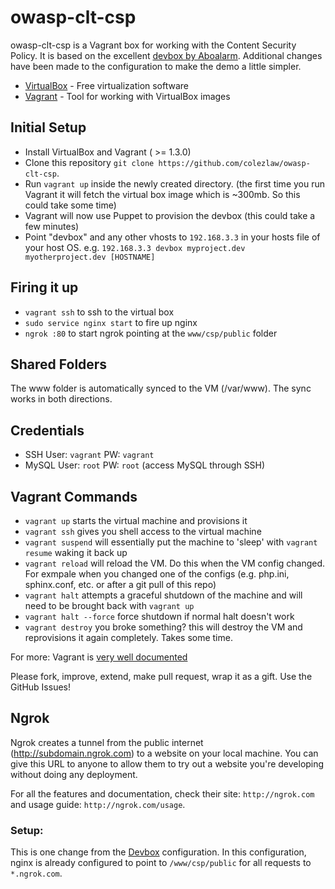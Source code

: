 owasp-clt-csp
=============

owasp-clt-csp is a Vagrant box for working with the Content Security Policy. It is based
on the excellent [devbox by Aboalarm](https://github.com/Aboalarm/devbox). Additional
changes have been made to the configuration to make the demo a little simpler.

* [VirtualBox](https://www.virtualbox.org/wiki/Downloads) - Free virtualization software 
* [Vagrant](https://www.vagrantup.com) - Tool for working with VirtualBox images


## Initial Setup

* Install VirtualBox and Vagrant ( &gt;= 1.3.0)
* Clone this repository `git clone https://github.com/colezlaw/owasp-clt-csp`. 
* Run `vagrant up` inside the newly created directory. (the first time you run Vagrant
it will fetch the virtual box image which is ~300mb. So this could take some time)
* Vagrant will now use Puppet to provision the devbox (this could take a few minutes)
* Point "devbox" and any other vhosts to `192.168.3.3` in your hosts file of your host
OS. e.g. `192.168.3.3 devbox myproject.dev myotherproject.dev [HOSTNAME]` 

## Firing it up
* `vagrant ssh` to ssh to the virtual box
* `sudo service nginx start` to fire up nginx
* `ngrok :80` to start ngrok pointing at the `www/csp/public` folder

## Shared Folders
The www folder is automatically synced to the VM (/var/www).  The sync works in both
directions.

## Credentials 
* SSH User: `vagrant` PW: `vagrant`
* MySQL User: `root` PW: `root` (access MySQL through SSH)

## Vagrant Commands

* `vagrant up` starts the virtual machine and provisions it
* `vagrant ssh` gives you shell access to the virtual machine
* `vagrant suspend` will essentially put the machine to 'sleep' with
`vagrant resume` waking it back up
* `vagrant reload` will reload the VM. Do this when the VM config changed.
For exmpale when you changed one of the configs (e.g. php.ini, sphinx.conf,
etc. or after a git pull of this repo)
* `vagrant halt` attempts a graceful shutdown of the machine and will need
to be brought back with `vagrant up`
* `vagrant halt --force` force shutdown if normal halt doesn't work
* `vagrant destroy` you broke something? this will destroy the VM and
reprovisions it again completely. Takes some time.


For more: Vagrant is [very well documented](http://docs.vagrantup.com/v2/)

Please fork, improve, extend, make pull request, wrap it as a gift. Use the GitHub Issues!


## Ngrok 

Ngrok creates a tunnel from the public internet (http://subdomain.ngrok.com) to a
website on your local machine. You can give this URL to anyone to allow them to try
out a website you're developing without doing any deployment.

For all the features and documentation, check their site: `http://ngrok.com` and usage
guide: `http://ngrok.com/usage`.

### Setup:

This is one change from the [Devbox](https://github.com/Aboalarm/devbox) configuration.
In this configuration, nginx is already configured to point to `/www/csp/public` for
all requests to `*.ngrok.com`.

